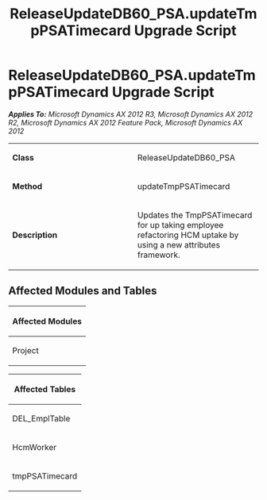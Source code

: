 ﻿---
title: ReleaseUpdateDB60_PSA.updateTmpPSATimecard Upgrade Script
TOCTitle: ReleaseUpdateDB60_PSA.updateTmpPSATimecard Upgrade Script
ms:assetid: 602f2f7a-8a74-f2b0-0141-b9d16dbfcef9
ms:mtpsurl: https://msdn.microsoft.com/en-us/library/JJ719045(v=AX.60)
ms:contentKeyID: 49708585
ms.date: 05/18/2015
mtps_version: v=AX.60
---

# ReleaseUpdateDB60\_PSA.updateTmpPSATimecard Upgrade Script 


_**Applies To:** Microsoft Dynamics AX 2012 R3, Microsoft Dynamics AX 2012 R2, Microsoft Dynamics AX 2012 Feature Pack, Microsoft Dynamics AX 2012_

<table>
<colgroup>
<col style="width: 50%" />
<col style="width: 50%" />
</colgroup>
<tbody>
<tr class="odd">
<td><p><strong>Class</strong></p></td>
<td><p>ReleaseUpdateDB60_PSA</p></td>
</tr>
<tr class="even">
<td><p><strong>Method</strong></p></td>
<td><p>updateTmpPSATimecard</p></td>
</tr>
<tr class="odd">
<td><p><strong>Description</strong></p></td>
<td><p>Updates the TmpPSATimecard for up taking employee refactoring HCM uptake by using a new attributes framework.</p></td>
</tr>
</tbody>
</table>


## Affected Modules and Tables

<table>
<colgroup>
<col style="width: 100%" />
</colgroup>
<thead>
<tr class="header">
<th><p>Affected Modules</p></th>
</tr>
</thead>
<tbody>
<tr class="odd">
<td><p>Project</p></td>
</tr>
</tbody>
</table>


<table>
<colgroup>
<col style="width: 100%" />
</colgroup>
<thead>
<tr class="header">
<th><p>Affected Tables</p></th>
</tr>
</thead>
<tbody>
<tr class="odd">
<td><p>DEL_EmplTable</p></td>
</tr>
<tr class="even">
<td><p>HcmWorker</p></td>
</tr>
<tr class="odd">
<td><p>tmpPSATimecard</p></td>
</tr>
</tbody>
</table>

  


